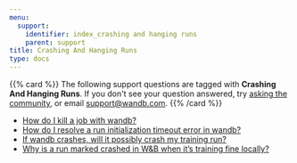 ```yaml
---
menu:
  support:
    identifier: index_crashing and hanging runs
    parent: support
title: Crashing And Hanging Runs
type: docs
---
```


{{% card %}}
The following support questions are tagged with <b>Crashing And Hanging Runs</b>. If you don't see 
your question answered, try [asking the community](https://community.wandb.ai/), 
or email [support@wandb.com](mailto:support@wandb.com).
{{% /card %}}

- [How do I kill a job with wandb?](kill_job_wandb.md)
- [How do I resolve a run initialization timeout error in wandb?](initialization_timeout_error.md)
- [If wandb crashes, will it possibly crash my training run?](crashes_crash_training_run.md)
- [Why is a run marked crashed in W&B when it’s training fine locally?](run_marked_crashed_wb’s_training_fine_locally.md)